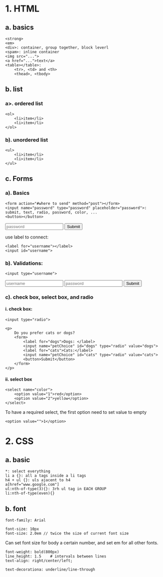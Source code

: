 # 1. HTML
## a. basics
```
<strong>
<em>
<div>: container, group together, block leverl
<spam>: inline container
<img src="...">
<a href="...">text</a>
<table></table>: 
    <tr>, <td> and <th>
    <thead>, <tbody>
```

## b. list
### a>. ordered list
```
<ol>
    <li>item</li>
    <li>item</li>
</ol>
```
### b). unordered list
```
<ul>
    <li>item</li>
    <li>item</li>
</ul>
```
## c. Forms
### a). Basics
```
<form action="#where to send" method="post"></form>
<input name="password" type="password" placeholder="password">: submit, text, radio, password, color, ...
<button></button>
```
<input name="password" type="password" placeholder="password">
<input type="submit">

use label to connect:
```
<label for="username"></label>
<input id="username">
```

### b). Validations:
```
<input type="username">
```
<form>
<input type="text" placeholder="username" required>
<input type="password" placeholder="password" required>
<input type="submit">
</form>

### c). check box, select box, and radio
#### i. check box:
```
<input type="radio">

<p>
    Do you prefer cats or dogs?
    <form>
        <label for="dogs">Dogs: </label>
        <input name="petChoice" id="dogs" type="radio" value="dogs">
        <label for="cats">Cats:</label>
        <input name="petChoice" id="cats" type="radio" value="cats">
        <button>Submit</button>
    </form>
</p>
```
#### ii. select box
```
<select name="color">
    <option value="1">red</option>
    <option value="2">yellow</option>
</select>
```
To have a required select, the first option need to set value to empty
```
<option value="">1</option>
```

# 2. CSS

## a. basic

```
*: select everything
li a {}: all a tags inside a li tags
h4 + ul {}: uls ajacent to h4
a[href="www.google.com"]
ul:nth-of-type(3){}: 3rh ul tag in EACH GROUP
li:nth-of-type(even){}
```

## b. font
```
font-family: Arial
```
```
font-size: 10px
font-size: 2.0em // twice the size of current font size
```
Can set font size for body a certain number, and set em for all other fonts.

```
font-weight: bold(800px)
line_height: 1.5    # intervals between lines
text-align: right/center/left;
```
```
text-decorationa: underline/line-through
```

